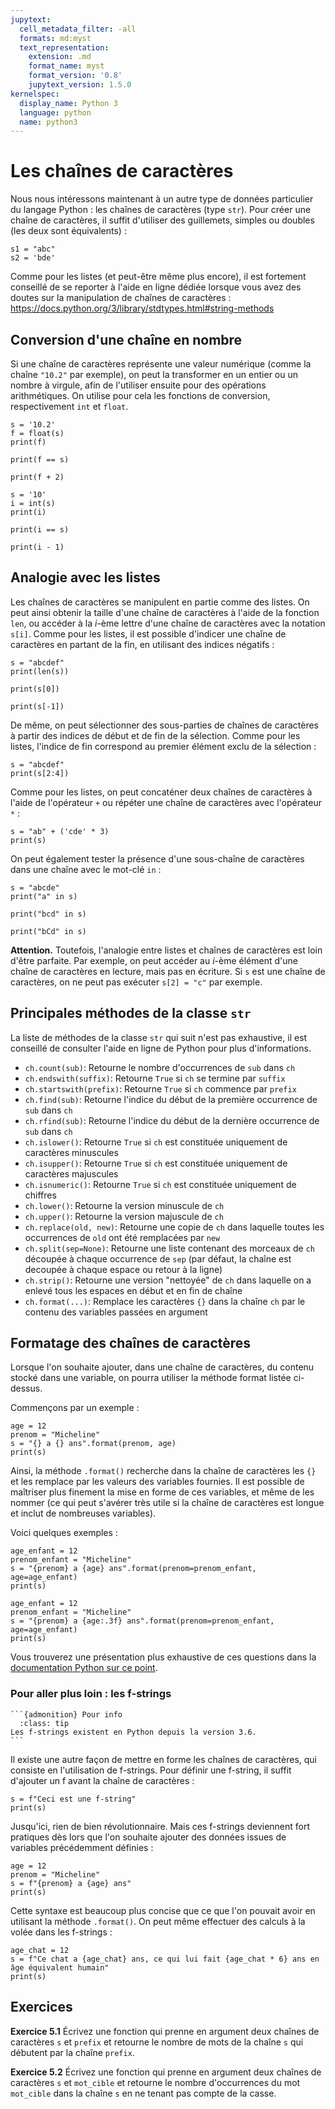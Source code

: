 ```yaml
---
jupytext:
  cell_metadata_filter: -all
  formats: md:myst
  text_representation:
    extension: .md
    format_name: myst
    format_version: '0.8'
    jupytext_version: 1.5.0
kernelspec:
  display_name: Python 3
  language: python
  name: python3
---
```


# Les chaînes de caractères

Nous nous intéressons maintenant à un autre type de données particulier du langage Python : les chaînes de caractères (type `str`).
Pour créer une chaîne de caractères, il suffit d'utiliser des guillemets, simples ou doubles (les deux sont équivalents) :

```{code-cell}
s1 = "abc"
s2 = 'bde'
```

Comme pour les listes (et peut-être même plus encore), il est fortement conseillé de se reporter à l'aide en ligne dédiée lorsque vous avez des doutes sur la manipulation de chaînes de caractères :
<https://docs.python.org/3/library/stdtypes.html#string-methods>

## Conversion d'une chaîne en nombre

Si une chaîne de caractères représente une valeur numérique (comme la chaîne `"10.2"` par exemple), on peut la transformer en un entier ou un nombre à virgule, afin de l'utiliser ensuite pour des opérations arithmétiques. On utilise pour cela les fonctions de conversion, respectivement `int` et `float`.

```{code-cell}
s = '10.2'
f = float(s)
print(f)
```

```{code-cell}
print(f == s)
```

```{code-cell}
print(f + 2)
```

```{code-cell}
s = '10'
i = int(s)
print(i)
```

```{code-cell}
print(i == s)
```

```{code-cell}
print(i - 1)
```

## Analogie avec les listes

Les chaînes de caractères se manipulent en partie comme des listes.
On peut ainsi obtenir la taille d'une chaîne de caractères à l'aide de la fonction `len`, ou accéder à la $i$-ème lettre d'une chaîne de caractères avec la notation `s[i]`.
Comme pour les listes, il est possible d'indicer une chaîne de caractères en partant de la fin, en utilisant des indices négatifs :

```{code-cell}
s = "abcdef"
print(len(s))
```

```{code-cell}
print(s[0])
```

```{code-cell}
print(s[-1])
```

De même, on peut sélectionner des sous-parties de chaînes de caractères à partir des indices de début et de fin de la sélection. Comme pour les listes, l'indice de fin correspond au premier élément exclu de la sélection :

```{code-cell}
s = "abcdef"
print(s[2:4])
```

Comme pour les listes, on peut concaténer deux chaînes de caractères à l'aide de l'opérateur `+` ou répéter une chaîne de caractères avec l'opérateur `*` :

```{code-cell}
s = "ab" + ('cde' * 3)
print(s)
```

On peut également tester la présence d'une sous-chaîne de caractères dans une chaîne avec le mot-clé `in` :

```{code-cell}
s = "abcde"
print("a" in s)
```

```{code-cell}
print("bcd" in s)
```

```{code-cell}
print("bCd" in s)
```

**Attention.**
Toutefois, l'analogie entre listes et chaînes de caractères est loin d'être parfaite.
Par exemple, on peut accéder au $i$-ème élément d'une chaîne de caractères en lecture, mais pas en écriture.
Si `s` est une chaîne de caractères, on ne peut pas exécuter `s[2] = "c"` par exemple.

## Principales méthodes de la classe `str`

La liste de méthodes de la classe `str` qui suit n'est pas exhaustive, il est conseillé de consulter l'aide en ligne de Python pour plus d'informations.

* `ch.count(sub)`: Retourne le nombre d'occurrences de `sub` dans `ch`
* `ch.endswith(suffix)`: Retourne `True` si `ch` se termine par `suffix`
* `ch.startswith(prefix)`: Retourne `True` si `ch` commence par `prefix`
* `ch.find(sub)`: Retourne l'indice du début de la première occurrence de `sub` dans `ch`
* `ch.rfind(sub)`: Retourne l'indice du début de la dernière occurrence de `sub` dans `ch`
* `ch.islower()`: Retourne `True` si `ch` est constituée uniquement de caractères minuscules
* `ch.isupper()`: Retourne `True` si `ch` est constituée uniquement de caractères majuscules
* `ch.isnumeric()`: Retourne `True` si `ch` est constituée uniquement de chiffres
* `ch.lower()`: Retourne la version minuscule de `ch`
* `ch.upper()`: Retourne la version majuscule de `ch`
* `ch.replace(old, new)`: Retourne une copie de `ch` dans laquelle toutes les occurrences de `old` ont été remplacées par `new`
* `ch.split(sep=None)`: Retourne une liste contenant des morceaux de `ch` découpée à chaque occurrence de `sep` (par défaut, la chaîne est decoupée à chaque espace ou retour à la ligne)
* `ch.strip()`: Retourne une version "nettoyée" de `ch` dans laquelle on a enlevé tous les espaces en début et en fin de chaîne
* `ch.format(...)`: Remplace les caractères `{}` dans la chaîne `ch` par le contenu des variables passées en argument

## Formatage des chaînes de caractères

Lorsque l'on souhaite ajouter, dans une chaîne de caractères, du contenu stocké dans une variable, on pourra utiliser la méthode format listée ci-dessus.

Commençons par un exemple :

```{code-cell}
age = 12
prenom = "Micheline"
s = "{} a {} ans".format(prenom, age)
print(s)
```

Ainsi, la méthode `.format()` recherche dans la chaîne de caractères les `{}` et les remplace par les valeurs des variables fournies.
Il est possible de maîtriser plus finement la mise en forme de ces variables, et même de les nommer (ce qui peut s'avérer très utile si la chaîne de caractères est longue et inclut de nombreuses variables).

Voici quelques exemples :

```{code-cell}
age_enfant = 12
prenom_enfant = "Micheline"
s = "{prenom} a {age} ans".format(prenom=prenom_enfant, age=age_enfant)
print(s)
```

```{code-cell}
age_enfant = 12
prenom_enfant = "Micheline"
s = "{prenom} a {age:.3f} ans".format(prenom=prenom_enfant, age=age_enfant)
print(s)
```


Vous trouverez une présentation plus exhaustive de ces questions dans la [documentation Python sur ce point](https://docs.python.org/fr/3.5/library/string.html#format-string-syntax).

### Pour aller plus loin : les f-strings

````{margin}
```{admonition} Pour info
  :class: tip
Les f-strings existent en Python depuis la version 3.6.
```
````

Il existe une autre façon de mettre en forme les chaînes de caractères, qui consiste en l'utilisation de f-strings.
Pour définir une f-string, il suffit d'ajouter un f avant la chaîne de caractères :

```{code-cell}
s = f"Ceci est une f-string"
print(s)
```

Jusqu'ici, rien de bien révolutionnaire.
Mais ces f-strings deviennent fort pratiques dès lors que l'on souhaite ajouter des données issues de variables précédemment définies :

```{code-cell}
age = 12
prenom = "Micheline"
s = f"{prenom} a {age} ans"
print(s)
```

Cette syntaxe est beaucoup plus concise que ce que l'on pouvait avoir en utilisant la méthode `.format()`.
On peut même effectuer des calculs à la volée dans les f-strings :

```{code-cell}
age_chat = 12
s = f"Ce chat a {age_chat} ans, ce qui lui fait {age_chat * 6} ans en âge équivalent humain"
print(s)
```



## Exercices

**Exercice 5.1**
Écrivez une fonction qui prenne en argument deux chaînes de caractères `s` et `prefix` et retourne le nombre de mots de la chaîne `s` qui débutent par la chaîne `prefix`.

**Exercice 5.2**
Écrivez une fonction qui prenne en argument deux chaînes de caractères `s` et `mot_cible` et retourne le nombre d'occurrences du mot `mot_cible` dans la chaîne `s` en ne tenant pas compte de la casse.
